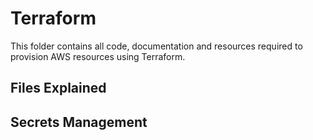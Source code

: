 # Terraform 

This folder contains all code, documentation and resources required to provision AWS resources using Terraform.

## Files Explained

## Secrets Management